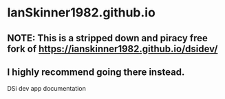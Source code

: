 # IanSkinner1982.github.io

## NOTE: This is a stripped down and piracy free fork of https://ianskinner1982.github.io/dsidev/
## I highly recommend going there instead.

DSi dev app documentation
